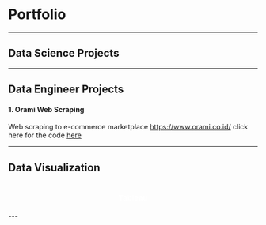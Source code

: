 # Portfolio
---
## Data Science Projects
---
## Data Engineer Projects
#### 1. Orami Web Scraping
Web scraping to e-commerce marketplace https://www.orami.co.id/
click here for the code [here](https://anggoletomi.github.io/orami_web_scraping/orami_web_scraping.html)

---
## Data Visualization
<h1 align="center"><span style="color:#FFFFFF;font-weight:700;font-size:15px">
    Tableau
</span></h1>
---

